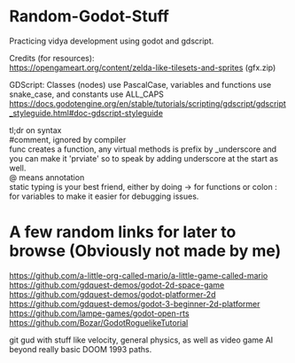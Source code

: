 # Random-Godot-Stuff
Practicing vidya development using godot and gdscript.

Credits (for resources):  
https://opengameart.org/content/zelda-like-tilesets-and-sprites (gfx.zip)  

GDScript: Classes (nodes) use PascalCase, variables and functions use snake_case, and constants use ALL_CAPS  
https://docs.godotengine.org/en/stable/tutorials/scripting/gdscript/gdscript_styleguide.html#doc-gdscript-styleguide  

tl;dr on syntax  
#comment, ignored by compiler  
func creates a function, any virtual methods is prefix by _underscore and you can make it 'prviate' so to speak by adding underscore at the start as well.  
@ means annotation  
static typing is your best friend, either by doing -> for functions or colon : for variables to make it easier for debugging issues.  


# A few random links for later to browse (Obviously not made by me)  
https://github.com/a-little-org-called-mario/a-little-game-called-mario  
https://github.com/gdquest-demos/godot-2d-space-game  
https://github.com/gdquest-demos/godot-platformer-2d  
https://github.com/gdquest-demos/godot-3-beginner-2d-platformer  
https://github.com/lampe-games/godot-open-rts  
https://github.com/Bozar/GodotRoguelikeTutorial  

git gud with stuff like velocity, general physics, as well as video game AI beyond really basic DOOM 1993 paths.

